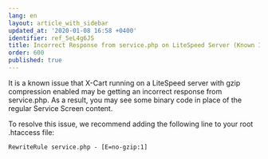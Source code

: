 ```yaml
---
lang: en
layout: article_with_sidebar
updated_at: '2020-01-08 16:58 +0400'
identifier: ref_5eL4g6JS
title: Incorrect Response from service.php on LiteSpeed Server (Known Issue)
order: 600
published: true
---
```

It is a known issue that X-Cart running on a LiteSpeed server with gzip compression enabled may be getting an incorrect response from service.php. As a result, you may see some binary code in place of the regular Service Screen content.

To resolve this issue, we recommend adding the following line to your root .htaccess file:
```
RewriteRule service.php - [E=no-gzip:1]
```
